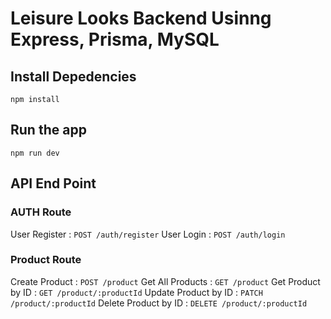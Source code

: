 # Leisure Looks Backend Usinng Express, Prisma, MySQL


## Install Depedencies

    npm install

## Run the app

    npm run dev

## API End Point

### AUTH Route

User Register : `POST /auth/register`
User Login : `POST /auth/login`


### Product Route

Create Product                : `POST /product`
Get All Products                  : `GET /product`
Get Product by ID             : `GET /product/:productId`
Update Product by ID          : `PATCH /product/:productId`
Delete Product by ID          : `DELETE /product/:productId`




